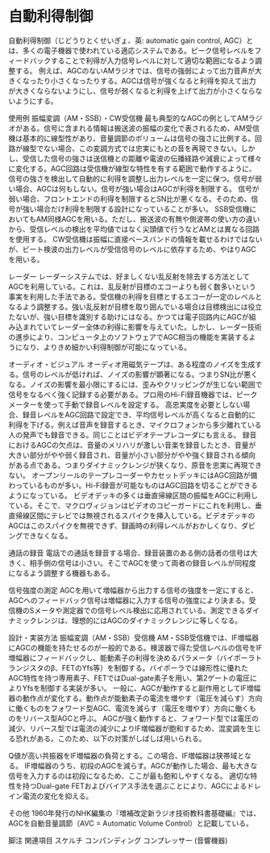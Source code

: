 # 自動利得制御

自動利得制御（じどうりとくせいぎょ、英: automatic gain control, AGC）とは、多くの電子機器で使われている適応システムである。ピーク信号レベルをフィードバックすることで利得が入力信号レベルに対して適切な範囲になるよう調整する。
例えば、AGCのないAMラジオでは、信号の強弱によって出力音声が大きくなったり小さくなったりする。AGCは信号が強くなると利得を抑えて出力が大きくならないようにし、信号が弱くなると利得を上げて出力が小さくならないようにする。

使用例
振幅変調（AM・SSB）・CW受信機
最も典型的なAGCの例としてAMラジオがある。信号に含まれる情報は搬送波の振幅の変化で表されるため、AM受信機は基本的に線型性があり、音量調節のボリュームは信号の強さに比例する。回路が線型でない場合、この変調方式では忠実にもとの音を再現できない。しかし、受信した信号の強さは送信機との距離や電波の伝播経路や減衰によって様々に変化する。AGC回路は受信機が線型な特性を有する範囲で動作するように、信号の強さを検出して自動的に利得を調整し出力レベルを一定に保つ。信号が弱い場合、AGCは何もしない。信号が強い場合はAGCが利得を制限する。
信号が弱い場合、フロントエンドの利得を制限するとSN比が悪くなる。そのため、信号が強い場合だけ利得を制限する設計になっていることが多い。
SSB受信機においてもAM同様AGCを用いる。ただし、搬送波の有無や側波帯の使い方の違いから、受信レベルの検出を平均値ではなく尖頭値で行うなどAMとは異なる回路を使用する。
CW受信機は振幅に直接ベースバンドの情報を載せるわけではないが、ビート検波の出力レベルが受信信号のレベルに依存するため、やはりAGCを用いる。

レーダー
レーダーシステムでは、好ましくない乱反射を除去する方法としてAGCを利用している。これは、乱反射が目標のエコーよりも弱く数多いという事実を利用した手法である。受信機の利得を目標とするエコーが一定のレベルとなるよう調整する。強い乱反射が目標を取り囲んでいる場合は目標検出には役立たないが、強い目標を識別する助けにはなる。かつては電子回路内にAGCが組み込まれていてレーダー全体の利得に影響を与えていた。しかし、レーダー技術の進歩により、コンピュータ上のソフトウェアでAGC相当の機能を実装するようになり、よりきめ細かい利得制御が可能になっている。

オーディオ・ビジュアル
オーディオ用磁気テープは、ある程度のノイズを生成する。信号のレベルが低ければ、ノイズの影響が顕著になる。つまりSN比が悪くなる。ノイズの影響を最小限にするには、歪みやクリッピングが生じない範囲で信号をなるべく強く記録する必要がある。プロ用のHi-Fi録音機器では、ピークメーターを使って手動で録音レベルを設定する。
高忠実度を必要としない場合、録音レベルをAGC回路で設定でき、平均信号レベルが高くなると自動的に利得を下げる。例えば音声を録音するとき、マイクロフォンから多少離れている人の発声でも録音できる。同じことはビデオテープレコーダにも言える。
録音におけるAGCの欠点は、音量のメリハリが激しい音楽を録音したとき、音量が大きい部分がやや弱く録音され、音量が小さい部分がやや強く録音される傾向がある点である。つまりダイナミックレンジが狭くなり、原音を忠実に再現できない。
オープンリールのテープレコーダーやカセットデッキにはAGC回路が備わっているものが多い。Hi-Fi録音が可能なものはAGC回路を切ることができるようになっている。
ビデオデッキの多くは垂直帰線区間の振幅をAGCに利用している。そこで、マクロヴィジョンはビデオのコピーガードにこれを利用し、垂直帰線区間にテレビでは無視されるスパイクを挿入している。ビデオデッキのAGCはこのスパイクを無視できず、録画時の利得レベルがおかしくなり、ダビングできなくなる。

通話の録音
電話での通話を録音する場合、録音装置のある側の話者の信号は大きく、相手側の信号は小さい。そこでAGCを使って両者の録音レベルが同程度になるよう調整する機器もある。

信号強度の測定
AGCを用いて増幅器から出力する信号の強度を一定にすると、AGCへのフィードバック信号は増幅器に入力する信号の強度により決まる。受信機のSメータや測定器での信号レベル検出に応用されている。測定できるダイナミックレンジは、理想的にはAGCのダイナミックレンジに等しくなる。

設計・実装方法
振幅変調（AM・SSB）受信機
AM・SSB受信機では、IF増幅器にAGCの機能を持たせるのが一般的である。検波器で得た受信レベルの信号をIF増幅器にフィードバックし、能動素子の利得を決めるパラメータ（バイポーラトランジスタのβ、FETのYfs等）を制御する。バイポーラでは線形性に優れたAGC特性を持つ専用素子、FETではDual-gate素子を用い、第2ゲートの電圧によりYfsを制御する実装が多い。
一般に、AGCが動作すると副作用としてIF増幅器の動作点が変化する。動作点が能動素子の電流を増やす（電圧を減らす）方向に働くものをフォワード型AGC、電流を減らす（電圧を増やす）方向に働くものをリバース型AGCと呼ぶ。
AGCが強く動作すると、フォワード型では電圧の減少、リバース型では電流の減少によりIF増幅器が飽和するため、混変調を生じる恐れがある。このため、以下の対策がしばしば用いられる。

Q値が高い共振器をIF増幅器の負荷とする。この場合、IF増幅器は狭帯域となる。
IF増幅器のうち、初段のAGCを減らす。AGCが動作した場合、最も大きな信号を入力するのは初段になるため、ここが最も飽和しやすくなる。
適切な特性を持つDual-gate FETおよびバイアス手法を選ぶことにより、AGCによるドレイン電流の変化を抑える。

その他
1960年発行のNHK編集の『増補改定新ラジオ技術教科書基礎編』では、AGCを自動音量調節（AVC = Automatic Volume Control）と記載している。

脚注
関連項目
スケルチ
コンパンディング
コンプレッサー (音響機器)